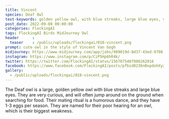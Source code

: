 ```yaml
---
title: Vincent
species: Deaf Owl
text-keywords: golden yellow owl, with blue streaks, large blue eyes, very curious, oddly jumps around on the ground when searching for food, humorous dancing mating ritual, has 1-3 eggs per season, very poor hearing for an owl
post_date: 2022-09-08 00:00:00
categories: FlockingAI
tags: FlockingAI Birds MidJourney Owl
header      :
  teaser    : /public/uploads/flockingai/018-vincent.png
prompt: cute owl in the style of Vincent Van Gogh
midjourney: https://www.midjourney.com/app/jobs/989019d-8d37-43ed-9708-f91f2025bf01
instagram: https://www.instagram.com/p/CiP5Hp6hR4k/
twitter: https://twitter.com/FlockingAI/status/1567875407986262016
facebook: https://www.facebook.com/FlockingAI/posts/pfbid0236nBnpdohXyZW7XfWCF7JbiEeaNCwZ9ni5xCFsHq6uPCSvJtJBybwwLGKAACNEYzl
gallery: 
  - /public/uploads/flockingai/018-vincent.png
---
```


The Deaf owl is a large, golden yellow owl with blue streaks and large blue eyes. They are very curious, and will often jump around on the ground when searching for food. Their mating ritual is a humorous dance, and they have 1-3 eggs per season. They are named for their poor hearing for an owl, which is their biggest weakness.

